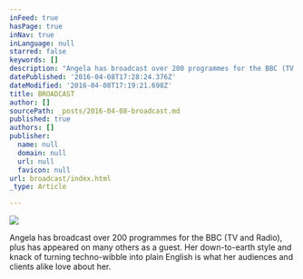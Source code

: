 ```yaml
---
inFeed: true
hasPage: true
inNav: true
inLanguage: null
starred: false
keywords: []
description: "Angela has broadcast over 200 programmes for the BBC (TV and Radio), plus has appeared on many others as a guest. \_Her down-to-earth style and knack of turning techno-wibble into plain English is what her audiences and clients alike love about her."
datePublished: '2016-04-08T17:28:24.376Z'
dateModified: '2016-04-08T17:19:21.698Z'
title: BROADCAST
author: []
sourcePath: _posts/2016-04-08-broadcast.md
published: true
authors: []
publisher:
  name: null
  domain: null
  url: null
  favicon: null
url: broadcast/index.html
_type: Article

---
```

![](https://the-grid-user-content.s3-us-west-2.amazonaws.com/e0d9849b-f5c8-40aa-9990-bd78232cb79e.jpg)

Angela has broadcast over 200 programmes for the BBC (TV and Radio), plus has appeared on many others as a guest.  Her down-to-earth style and knack of turning techno-wibble into plain English is what her audiences and clients alike love about her.
